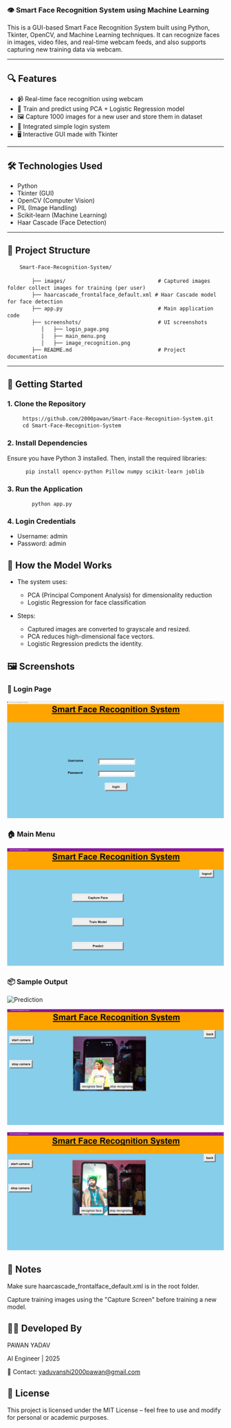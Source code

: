 ### 👁️ Smart Face Recognition System using Machine Learning

This is a GUI-based Smart Face Recognition System built using Python, Tkinter, OpenCV, and Machine Learning techniques. It can recognize faces in images, video files, and real-time webcam feeds, and also supports capturing new training data via webcam.

--- 

## 🔍 Features

 - 📹 Real-time face recognition using webcam
 - 🧠 Train and predict using PCA + Logistic Regression model
 - 🖼️ Capture 1000 images for a new user and store them in dataset
 - 🔐 Integrated simple login system
 - 🖥️ Interactive GUI made with Tkinter

--- 

## 🛠️ Technologies Used
 
 - Python
 - Tkinter (GUI)
 - OpenCV (Computer Vision)
 - PIL (Image Handling)
 - Scikit-learn (Machine Learning)
 - Haar Cascade (Face Detection)

--- 

## 📁 Project Structure
        Smart-Face-Recognition-System/

            ├── images/                              # Captured images folder collect images for training (per user)
            ├── haarcascade_frontalface_default.xml # Haar Cascade model for face detection
            ├── app.py                               # Main application code
            ├── screenshots/                         # UI screenshots
               │   ├── login_page.png
               │   ├── main_menu.png
               │   ├── image_recognition.png
            ├── README.md                            # Project documentation

---

## 🚀 Getting Started

### 1. Clone the Repository

         https://github.com/2000pawan/Smart-Face-Recognition-System.git
         cd Smart-Face-Recognition-System

### 2. Install Dependencies
Ensure you have Python 3 installed. Then, install the required libraries:

          pip install opencv-python Pillow numpy scikit-learn joblib

### 3. Run the Application

            python app.py

### 4. Login Credentials
  
  - Username: admin
  - Password: admin

## 🧠 How the Model Works

  - The system uses:

     - PCA (Principal Component Analysis) for dimensionality reduction
     - Logistic Regression for face classification

   - Steps:

      - Captured images are converted to grayscale and resized.
      - PCA reduces high-dimensional face vectors.
      - Logistic Regression predicts the identity.


## 🖼️ Screenshots

### 🔐 Login Page
![Login Page](login.png)

### 🏠 Main Menu
![Main Menu](main.png)

### 📦 Sample Output
![Prediction](image_prediction.png)

![Prediction](image_prediction1.png)

![Prediction](image_prediction2.png)

## 📌 Notes
Make sure haarcascade_frontalface_default.xml is in the root folder.

Capture training images using the "Capture Screen" before training a new model.

## 👨‍💻 Developed By

PAWAN YADAV

AI Engineer | 2025

📧 Contact: yaduvanshi2000pawan@gmail.com

## 📜 License
This project is licensed under the MIT License – feel free to use and modify for personal or academic purposes.

